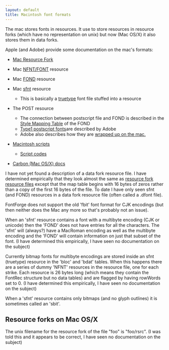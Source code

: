 ```yaml
---
layout: default
title: Macintosh font formats
---
```



The mac stores fonts in resources. It use to store resources in resource
forks (which have no representation on unix) but now (Mac OS/X) it also
stores them in data forks.

Apple (and Adobe) provide some documentation on the mac's formats:

-   [Mac Resource
    Fork](http://developer.apple.com/documentation/mac/MoreToolbox/MoreToolbox-9.html)
-   Mac
    [NFNT/FONT](http://developer.apple.com/documentation/mac/Text/Text-250.html)
    resource
-   Mac
    [FOND](http://developer.apple.com/documentation/mac/Text/Text-269.html)
    resource
-   Mac
    [sfnt](http://developer.apple.com/documentation/mac/Text/Text-253.html)
    resource
    -   This is basically a [truetype](http://fonts.apple.com/TTRefMan/)
        font file stuffed into a resource

-   The POST resource
    -   The connection between postscript file and FOND is described in
        the [Style Mapping
        Table](http://developer.apple.com/documentation/mac/Text/Text-275.html)
        of the FOND
    -   [Type1 postscript
        fonts](http://partners.adobe.com/asn/developer/PDFS/TN/T1_SPEC.PDF)are
        described by Adobe
    -   Adobe also describes how they are [wrapped up on the
        mac.](http://partners.adobe.com/asn/developer/PDFS/TN/0091.Mac_Fond.pdf)

-   [Macintosh
    scripts](http://developer.apple.com/documentation/mac/Text/Text-354.html)
    -   [Script
        codes](http://developer.apple.com/documentation/mac/Text/Text-367.html#HEADING367-0)

-   [Carbon (Mac OS/X)
    docs](http://developer.apple.com/documentation/macosx/Carbon/carbon.html)

I have not yet found a description of a data fork resource file. I have
determined empirically that they look almost the same as [resource fork
resource
files](http://developer.apple.com/documentation/mac/MoreToolbox/MoreToolbox-9.html)
except that the map table begins with 16 bytes of zeros rather than a
copy of the first 16 bytes of the file. To date I have only seen sfnt
(and FOND) resources in a data fork resource file (often called a .dfont
file).

FontForge does not support the old 'fbit' font format for CJK encodings
(but then neither does the Mac any more so that's probably not an
issue).

When an 'sfnt' resource contains a font with a multibyte encoding (CJK
or unicode) then the 'FOND' does not have entries for all the
characters. The 'sfnt' will (always?) have a MacRoman encoding as well
as the multibyte encoding and the 'FOND' will contain information on
just that subset of the font. (I have determined this empirically, I
have seen no documentation on the subject)

Currently bitmap fonts for multibyte encodings are stored inside an sfnt
(truetype) resource in the 'bloc' and 'bdat' tables. When this happens
there are a series of dummy 'NFNT' resources in the resource file, one
for each strike. Each resource is 26 bytes long (which means they
contain the FontRec structure but no data tables) and are flagged by
having rowWords set to 0. (I have determined this empirically, I have
seen no documentation on the subject)

When a 'sfnt' resource contains only bitmaps (and no glyph outlines) it
is sometimes called an 'sbit'.

Resource forks on Mac OS/X
--------------------------

The unix filename for the resource fork of the file "foo" is "foo/rsrc".
(I was told this and it appears to be correct, I have seen no
documentation on the subject)
